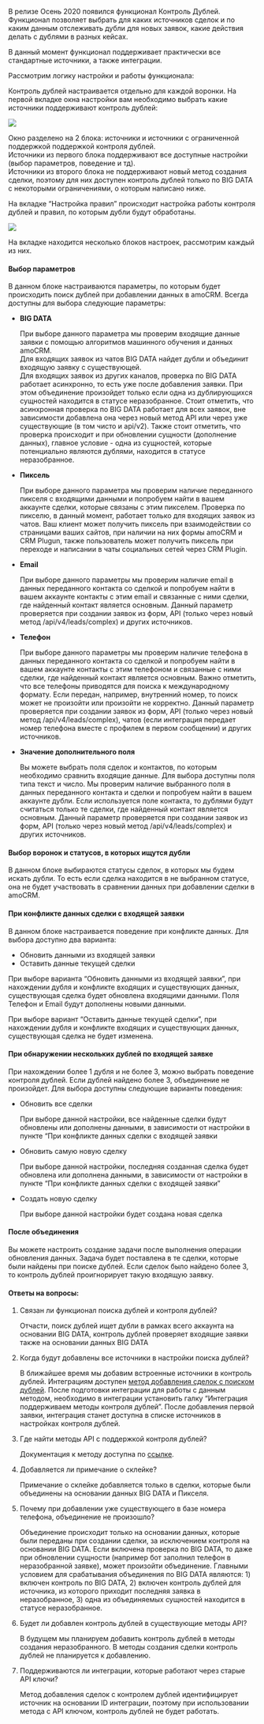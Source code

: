 
<a name="common-info"></a>

В релизе Осень 2020 появился функционал Контроль Дублей. Функционал позволяет выбрать для каких источников сделок и по каким данным отслеживать дубли для новых заявок, какие действия делать с дублями в разных кейсах.

В данный момент функционал поддерживает практически все стандартные источники, а также интеграции.

Рассмотрим логику настройки и работы функционала:

Контроль дублей настраивается отдельно для каждой воронки. На первой вкладке окна настройки вам необходимо выбрать какие источники поддерживают контроль дублей:

![](https://www.amocrm.ru/uploads/2021/01/doubles_2501-1024x967.png)

Окно разделено на 2 блока: источники и источники с ограниченной поддержкой поддержкой контроля дублей.  
Источники из первого блока поддерживают все доступные настройки (выбор параметров, поведение и тд).  
Источники из второго блока не поддерживают новый метод создания сделки, поэтому для них доступен контроль дублей только по BIG DATA с некоторыми ограничениями, о которым написано ниже.

На вкладке “Настройка правил” происходит настройка работы контроля дублей и правил, по которым дубли будут обработаны.

![](https://www.amocrm.ru/static/assets/developers/files/digital%20pipeline/duplication_control_settings.png)

На вкладке находится несколько блоков настроек, рассмотрим каждый из них.

#### Выбор параметров

В данном блоке настраиваются параметры, по которым будет происходить поиск дублей при добавлении данных в amoCRM. Всегда доступны для выбора следующие параметры:

*   **BIG DATA**

    При выборе данного параметра мы проверим входящие данные заявки с помощью алгоритмов машинного обучения и данных amoCRM.  
    Для входящих заявок из чатов BIG DATA найдет дубли и объединит входящую заявку с существующей.  
    Для входящих заявок из других каналов, проверка по BIG DATA работает асинхронно, то есть уже после добавления заявки. При этом объединение произойдет только если одна из дублирующихся сущностей находится в статусе неразобранное. Стоит отметить, что асинхронная проверка по BIG DATA работает для всех заявок, вне зависимости добавлена она через новый метод API или через уже существующие (в том чисто и api/v2). Также стоит отметить, что проверка происходит и при обновлении сущности (дополнение данных), главное условие - одна из сущностей, которые потенциально являются дублями, находится в статусе неразобранное.

*   **Пиксель**

    При выборе данного параметра мы проверим наличие переданного пикселя с входящими данными и попробуем найти в вашем аккаунте сделки, которые связаны с этим пикселем. Проверка по пикселю, в данный момент, работает только для входящих заявок из чатов. Ваш клиент может получить пиксель при взаимодействии со страницами ваших сайтов, при наличии на них формы amoCRM и CRM Plugun, также пользователь может получить пиксель при переходе и написании в чаты социальных сетей через CRM Plugin.

*   **Email**

    При выборе данного параметры мы проверим наличие email в данных переданного контакта со сделкой и попробуем найти в вашем аккаунте контакты с этим email и связанные с ними сделки, где найденный контакт является основным. Данный параметр проверяется при создании заявок из форм, API (только через новый метод /api/v4/leads/complex) и других источников.

*   **Телефон**

    При выборе данного параметры мы проверим наличие телефона в данных переданного контакта со сделкой и попробуем найти в вашем аккаунте контакты с этим телефоном и связанные с ними сделки, где найденный контакт является основным. Важно отметить, что все телефоны приводятся для поиска к международному формату. Если передан, например, внутренний номер, то поиск может не произойти или произойти не корректно. Данный параметр проверяется при создании заявок из форм, API (только через новый метод /api/v4/leads/complex), чатов (если интеграция передает номер телефона вместе с профилем в первом сообщении) и других источников.

*   **Значение дополнительного поля**

    Вы можете выбрать поля сделок и контактов, по которым необходимо сравнить входящие данные. Для выбора доступны поля типа текст и число. Мы проверим наличие выбранного поля в данных переданного контакта и сделки и попробуем найти в вашем аккаунте дубли. Если используется поле контакта, то дублями будут считаться только те сделки, где найденный контакт является основным. Данный параметр проверяется при создании заявок из форм, API (только через новый метод /api/v4/leads/complex) и других источников.

#### Выбор воронок и статусов, в которых ищутся дубли

В данном блоке выбираются статусы сделок, в которых мы будем искать дубли. То есть если сделка находится в не выбранном статусе, она не будет участвовать в сравнении данных при добавлении сделки в amoCRM.  

#### При конфликте данных сделки с входящей заявки

В данном блоке настраивается поведение при конфликте данных. Для выбора доступно два варианта:

*   Обновить данными из входящей заявки
*   Оставить данные текущей сделки

При выборе варианта “Обновить данными из входящей заявки”, при нахождении дубля и конфликте входящих и существующих данных, существующая сделка будет обновлена входящими данными. Поля Телефон и Email будут дополнены новыми данными.

При выборе вариант “Оставить данные текущей сделки”, при нахождении дубля и конфликте входящих и существующих данных, существующая сделка не будет изменена.

#### При обнаружении нескольких дублей по входящей заявке

При нахождении более 1 дубля и не более 3, можно выбрать поведение контроля дублей. Если дублей найдено более 3, объединение не произойдет. Для выбора доступны следующие варианты поведения:

*   Обновить все сделки

    При выборе данной настройки, все найденные сделки будут обновлены или дополнены данными, в зависимости от настройки в пункте “При конфликте данных сделки с входящей заявки

*   Обновить самую новую сделку

    При выборе данной настройки, последняя созданная сделка будет обновлена или дополнена данными, в зависимости от настройки в пункте “При конфликте данных сделки с входящей заявки”

*   Создать новую сделку

    При выборе данной настройки будет создана новая сделка

#### После объединения

Вы можете настроить создание задачи после выполнения операции обновления данных. Задача будет поставлена в те сделки, которые были найдены при поиске дублей. Если сделок было найдено более 3, то контроль дублей проигнорирует такую входящую заявку.

#### Ответы на вопросы:

1.  Связан ли функционал поиска дублей и контроля дублей?

    Отчасти, поиск дублей ищет дубли в рамках всего аккаунта на основании BIG DATA, контроль дублей проверяет входящие заявки также на основании данных BIG DATA

2.  Когда будут добавлены все источники в настройки поиска дублей?

    В ближайшее время мы добавим встроенные источники в контроль дублей. Интеграциям доступен [метод добавления сделок с поиском дублей](https://amocrm.ru/developers/content/crm_platform/leads-api#leads-complex-add). После подготовки интеграции для работы с данным методом, необходимо в интеграции установить галку “Интеграция поддерживаем методы контроля дублей”. После добавления первой заявки, интеграция станет доступна в списке источников в настройках контроля дублей.

3.  Где найти методы API с поддержкой контроля дублей?

    Документация к методу доступна по [ссылке](https://amocrm.ru/developers/content/crm_platform/leads-api#leads-complex-add).

4.  Добавляется ли примечание о склейке?

    Примечание о склейке добавляется только в сделки, которые были объединены на основании данных BIG DATA и Пикселя.

5.  Почему при добавлении уже существующего в базе номера телефона, объединение не произошло?

    Объединение происходит только на основании данных, которые были переданы при создании сделки, за исключением контроля на основании BIG DATA. Если включена проверка по BIG DATA, то даже при обновлении сущности (например бот заполнил телефон в неразобранной заявке), может произойти объединение. Главными условием для срабатывания объединения по BIG DATA являются: 1) включен контроль по BIG DATA, 2) включен контроль дублей для источника, из которого приходит последняя заявка в неразобранное, 3) одна из объединяемых сущностей находится в статусе неразобранное.

6.  Будет ли добавлен контроль дублей в существующие методы API?

    В будущем мы планируем добавить контроль дублей в методы создания неразобранного. В методы создания сделки контроль дублей не планируется к добавлению.

7.  Поддерживаются ли интеграции, которые работают через старые API ключи?

    Метод добавления сделок с контролем дублей идентифицирует источник на основании ID интеграции, поэтому при использовании метода с API ключом, контроль дублей не будет работать.
<!-- Generated at Wed, 03 Mar 2021 08:35:08 +0000. amoCRM Documentation Generator -->